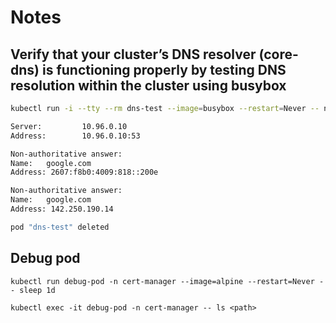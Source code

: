 # Notes

## Verify that your cluster’s DNS resolver (core-dns) is functioning properly by testing DNS resolution within the cluster using busybox

```bash
kubectl run -i --tty --rm dns-test --image=busybox --restart=Never -- nslookup google.com

Server:         10.96.0.10
Address:        10.96.0.10:53

Non-authoritative answer:
Name:   google.com
Address: 2607:f8b0:4009:818::200e

Non-authoritative answer:
Name:   google.com
Address: 142.250.190.14

pod "dns-test" deleted
```

## Debug pod

`kubectl run debug-pod -n cert-manager --image=alpine --restart=Never -- sleep 1d`

`kubectl exec -it debug-pod -n cert-manager -- ls <path>`
